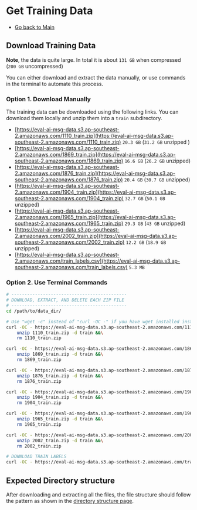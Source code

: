 # Get Training Data

- [Go back to Main](README.md)

## Download Training Data

**Note**, the data is quite large. In total it is about `131 GB` when compressed  (`200 GB` uncompressed)

You can either download and extract the data manually, or use commands in the terminal to automate this process.


### Option 1. Download Manually

The training data can be downloaded using the following links. You can download them locally and unzip them into a `train` subdirectory.


- [https://eval-ai-msg-data.s3.ap-southeast-2.amazonaws.com/1110_train.zip](https://eval-ai-msg-data.s3.ap-southeast-2.amazonaws.com/1110_train.zip) `20.3 GB` (`31.2 GB` unzipped )
- [https://eval-ai-msg-data.s3.ap-southeast-2.amazonaws.com/1869_train.zip](https://eval-ai-msg-data.s3.ap-southeast-2.amazonaws.com/1869_train.zip) `16.6 GB` (`26.2 GB` unzipped)
- [https://eval-ai-msg-data.s3.ap-southeast-2.amazonaws.com/1876_train.zip](https://eval-ai-msg-data.s3.ap-southeast-2.amazonaws.com/1876_train.zip) `20.4 GB` (`30.7 GB` unzipped)
- [https://eval-ai-msg-data.s3.ap-southeast-2.amazonaws.com/1904_train.zip](https://eval-ai-msg-data.s3.ap-southeast-2.amazonaws.com/1904_train.zip) `32.7 GB` (`50.1 GB` unzipped)
- [https://eval-ai-msg-data.s3.ap-southeast-2.amazonaws.com/1965_train.zip](https://eval-ai-msg-data.s3.ap-southeast-2.amazonaws.com/1965_train.zip) `29.3 GB` (`43 GB` unzipped)
- [https://eval-ai-msg-data.s3.ap-southeast-2.amazonaws.com/2002_train.zip](https://eval-ai-msg-data.s3.ap-southeast-2.amazonaws.com/2002_train.zip) `12.2 GB` (`18.9 GB` unzipped)
- [https://eval-ai-msg-data.s3.ap-southeast-2.amazonaws.com/train_labels.csv](https://eval-ai-msg-data.s3.ap-southeast-2.amazonaws.com/train_labels.csv) `5.3 MB`


### Option 2. Use Terminal Commands

```bash
# --------------------------------------------
# DOWNLOAD, EXTRACT, AND DELETE EACH ZIP FILE
# --------------------------------------------
cd /path/to/data_dir/

# Use "wget -c" instead of "curl -OC -" if you have wget installed instead of curl.
curl -OC - https://eval-ai-msg-data.s3.ap-southeast-2.amazonaws.com/1110_train.zip &&\
    unzip 1110_train.zip -d train &&\
    rm 1110_train.zip

curl -OC - https://eval-ai-msg-data.s3.ap-southeast-2.amazonaws.com/1869_train.zip &&\
    unzip 1869_train.zip -d train &&\
    rm 1869_train.zip

curl -OC - https://eval-ai-msg-data.s3.ap-southeast-2.amazonaws.com/1876_train.zip &&\
    unzip 1876_train.zip -d train &&\
    rm 1876_train.zip

curl -OC - https://eval-ai-msg-data.s3.ap-southeast-2.amazonaws.com/1904_train.zip &&\
    unzip 1904_train.zip -d train &&\
    rm 1904_train.zip

curl -OC - https://eval-ai-msg-data.s3.ap-southeast-2.amazonaws.com/1965_train.zip &&\
    unzip 1965_train.zip -d train &&\
    rm 1965_train.zip

curl -OC - https://eval-ai-msg-data.s3.ap-southeast-2.amazonaws.com/2002_train.zip &&\
    unzip 2002_train.zip -d train &&\
    rm 2002_train.zip

# DOWNLOAD TRAIN LABELS
curl -OC - https://eval-ai-msg-data.s3.ap-southeast-2.amazonaws.com/train_labels.csv
```

## Expected Directory structure

After downloading and extracting all the files, the file structure should follow the pattern as shown in the [directory structure page](directory_structure.md).



